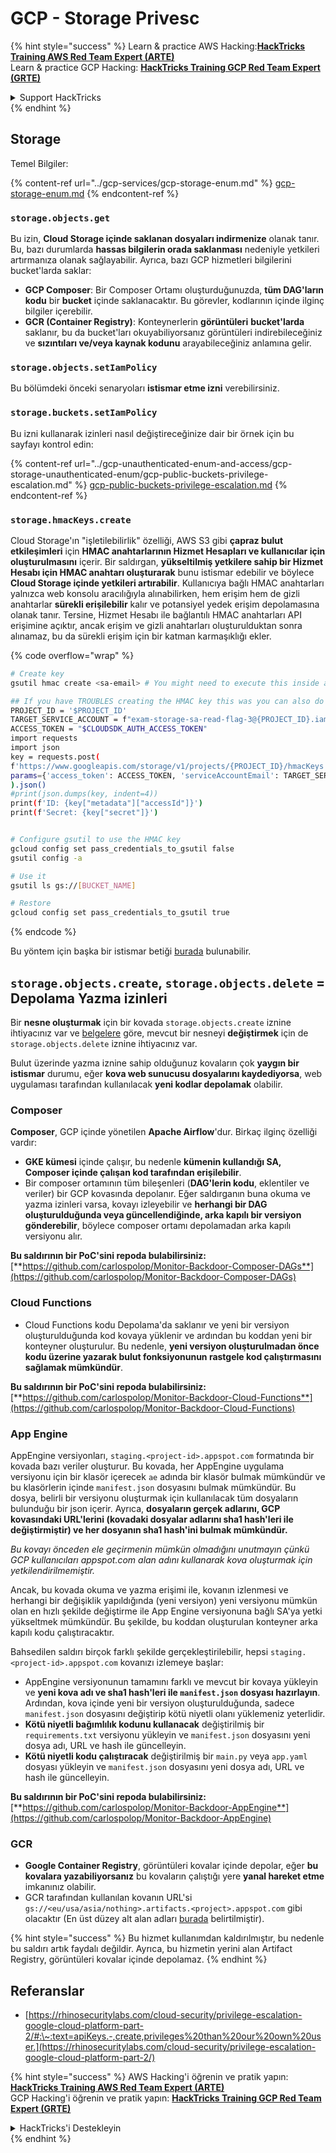 # GCP - Storage Privesc

{% hint style="success" %}
Learn & practice AWS Hacking:<img src="../../../.gitbook/assets/image (1) (1) (1) (1).png" alt="" data-size="line">[**HackTricks Training AWS Red Team Expert (ARTE)**](https://training.hacktricks.xyz/courses/arte)<img src="../../../.gitbook/assets/image (1) (1) (1) (1).png" alt="" data-size="line">\
Learn & practice GCP Hacking: <img src="../../../.gitbook/assets/image (2) (1).png" alt="" data-size="line">[**HackTricks Training GCP Red Team Expert (GRTE)**<img src="../../../.gitbook/assets/image (2) (1).png" alt="" data-size="line">](https://training.hacktricks.xyz/courses/grte)

<details>

<summary>Support HackTricks</summary>

* Check the [**subscription plans**](https://github.com/sponsors/carlospolop)!
* **Join the** 💬 [**Discord group**](https://discord.gg/hRep4RUj7f) or the [**telegram group**](https://t.me/peass) or **follow** us on **Twitter** 🐦 [**@hacktricks\_live**](https://twitter.com/hacktricks_live)**.**
* **Share hacking tricks by submitting PRs to the** [**HackTricks**](https://github.com/carlospolop/hacktricks) and [**HackTricks Cloud**](https://github.com/carlospolop/hacktricks-cloud) github repos.

</details>
{% endhint %}

## Storage

Temel Bilgiler:

{% content-ref url="../gcp-services/gcp-storage-enum.md" %}
[gcp-storage-enum.md](../gcp-services/gcp-storage-enum.md)
{% endcontent-ref %}

### `storage.objects.get`

Bu izin, **Cloud Storage içinde saklanan dosyaları indirmenize** olanak tanır. Bu, bazı durumlarda **hassas bilgilerin orada saklanması** nedeniyle yetkileri artırmanıza olanak sağlayabilir. Ayrıca, bazı GCP hizmetleri bilgilerini bucket'larda saklar:

* **GCP Composer**: Bir Composer Ortamı oluşturduğunuzda, **tüm DAG'ların kodu** bir **bucket** içinde saklanacaktır. Bu görevler, kodlarının içinde ilginç bilgiler içerebilir.
* **GCR (Container Registry)**: Konteynerlerin **görüntüleri** **bucket'larda** saklanır, bu da bucket'ları okuyabiliyorsanız görüntüleri indirebileceğiniz ve **sızıntıları ve/veya kaynak kodunu** arayabileceğiniz anlamına gelir.

### `storage.objects.setIamPolicy`

Bu bölümdeki önceki senaryoları **istismar etme izni** verebilirsiniz.

### **`storage.buckets.setIamPolicy`**

Bu izni kullanarak izinleri nasıl değiştireceğinize dair bir örnek için bu sayfayı kontrol edin:

{% content-ref url="../gcp-unauthenticated-enum-and-access/gcp-storage-unauthenticated-enum/gcp-public-buckets-privilege-escalation.md" %}
[gcp-public-buckets-privilege-escalation.md](../gcp-unauthenticated-enum-and-access/gcp-storage-unauthenticated-enum/gcp-public-buckets-privilege-escalation.md)
{% endcontent-ref %}

### `storage.hmacKeys.create`

Cloud Storage'ın "işletilebilirlik" özelliği, AWS S3 gibi **çapraz bulut etkileşimleri** için **HMAC anahtarlarının Hizmet Hesapları ve kullanıcılar için oluşturulmasını** içerir. Bir saldırgan, **yükseltilmiş yetkilere sahip bir Hizmet Hesabı için HMAC anahtarı oluşturarak** bunu istismar edebilir ve böylece **Cloud Storage içinde yetkileri artırabilir**. Kullanıcıya bağlı HMAC anahtarları yalnızca web konsolu aracılığıyla alınabilirken, hem erişim hem de gizli anahtarlar **sürekli erişilebilir** kalır ve potansiyel yedek erişim depolamasına olanak tanır. Tersine, Hizmet Hesabı ile bağlantılı HMAC anahtarları API erişimine açıktır, ancak erişim ve gizli anahtarları oluşturulduktan sonra alınamaz, bu da sürekli erişim için bir katman karmaşıklığı ekler.

{% code overflow="wrap" %}
```bash
# Create key
gsutil hmac create <sa-email> # You might need to execute this inside a VM instance

## If you have TROUBLES creating the HMAC key this was you can also do it contacting the API directly:
PROJECT_ID = '$PROJECT_ID'
TARGET_SERVICE_ACCOUNT = f"exam-storage-sa-read-flag-3@{PROJECT_ID}.iam.gserviceaccount.com"
ACCESS_TOKEN = "$CLOUDSDK_AUTH_ACCESS_TOKEN"
import requests
import json
key = requests.post(
f'https://www.googleapis.com/storage/v1/projects/{PROJECT_ID}/hmacKeys',
params={'access_token': ACCESS_TOKEN, 'serviceAccountEmail': TARGET_SERVICE_ACCOUNT}
).json()
#print(json.dumps(key, indent=4))
print(f'ID: {key["metadata"]["accessId"]}')
print(f'Secret: {key["secret"]}')


# Configure gsutil to use the HMAC key
gcloud config set pass_credentials_to_gsutil false
gsutil config -a

# Use it
gsutil ls gs://[BUCKET_NAME]

# Restore
gcloud config set pass_credentials_to_gsutil true
```
{% endcode %}

Bu yöntem için başka bir istismar betiği [burada](https://github.com/RhinoSecurityLabs/GCP-IAM-Privilege-Escalation/blob/master/ExploitScripts/storage.hmacKeys.create.py) bulunabilir.

## `storage.objects.create`, `storage.objects.delete` = Depolama Yazma izinleri

Bir **nesne oluşturmak** için bir kovada `storage.objects.create` iznine ihtiyacınız var ve [belgelere](https://cloud.google.com/storage/docs/access-control/iam-permissions#object_permissions) göre, mevcut bir nesneyi **değiştirmek** için de `storage.objects.delete` iznine ihtiyacınız var.

Bulut üzerinde yazma iznine sahip olduğunuz kovaların çok **yaygın bir istismar** durumu, eğer **kova web sunucusu dosyalarını kaydediyorsa**, web uygulaması tarafından kullanılacak **yeni kodlar depolamak** olabilir.

### Composer

**Composer**, GCP içinde yönetilen **Apache Airflow**'dur. Birkaç ilginç özelliği vardır:

* **GKE kümesi** içinde çalışır, bu nedenle **kümenin kullandığı SA, Composer içinde çalışan kod tarafından erişilebilir**.
* Bir composer ortamının tüm bileşenleri (**DAG'lerin kodu**, eklentiler ve veriler) bir GCP kovasında depolanır. Eğer saldırganın buna okuma ve yazma izinleri varsa, kovayı izleyebilir ve **herhangi bir DAG oluşturulduğunda veya güncellendiğinde, arka kapılı bir versiyon gönderebilir**, böylece composer ortamı depolamadan arka kapılı versiyonu alır.

**Bu saldırının bir PoC'sini repoda bulabilirsiniz:** [**https://github.com/carlospolop/Monitor-Backdoor-Composer-DAGs**](https://github.com/carlospolop/Monitor-Backdoor-Composer-DAGs)

### Cloud Functions

* Cloud Functions kodu Depolama'da saklanır ve yeni bir versiyon oluşturulduğunda kod kovaya yüklenir ve ardından bu koddan yeni bir konteyner oluşturulur. Bu nedenle, **yeni versiyon oluşturulmadan önce kodu üzerine yazarak bulut fonksiyonunun rastgele kod çalıştırmasını sağlamak mümkündür**.

**Bu saldırının bir PoC'sini repoda bulabilirsiniz:** [**https://github.com/carlospolop/Monitor-Backdoor-Cloud-Functions**](https://github.com/carlospolop/Monitor-Backdoor-Cloud-Functions)

### App Engine

AppEngine versiyonları, `staging.<project-id>.appspot.com` formatında bir kovada bazı veriler oluşturur. Bu kovada, her AppEngine uygulama versiyonu için bir klasör içerecek `ae` adında bir klasör bulmak mümkündür ve bu klasörlerin içinde `manifest.json` dosyasını bulmak mümkündür. Bu dosya, belirli bir versiyonu oluşturmak için kullanılacak tüm dosyaların bulunduğu bir json içerir. Ayrıca, **dosyaların gerçek adlarını, GCP kovasındaki URL'lerini (kovadaki dosyalar adlarını sha1 hash'leri ile değiştirmiştir) ve her dosyanın sha1 hash'ini bulmak mümkündür.**

_Bu kovayı önceden ele geçirmenin mümkün olmadığını unutmayın çünkü GCP kullanıcıları appspot.com alan adını kullanarak kova oluşturmak için yetkilendirilmemiştir._

Ancak, bu kovada okuma ve yazma erişimi ile, kovanın izlenmesi ve herhangi bir değişiklik yapıldığında (yeni versiyon) yeni versiyonu mümkün olan en hızlı şekilde değiştirme ile App Engine versiyonuna bağlı SA'ya yetki yükseltmek mümkündür. Bu şekilde, bu koddan oluşturulan konteyner arka kapılı kodu çalıştıracaktır.

Bahsedilen saldırı birçok farklı şekilde gerçekleştirilebilir, hepsi `staging.<project-id>.appspot.com` kovanızı izlemeye başlar:

* AppEngine versiyonunun tamamını farklı ve mevcut bir kovaya yükleyin ve **yeni kova adı ve sha1 hash'leri ile `manifest.json` dosyası hazırlayın**. Ardından, kova içinde yeni bir versiyon oluşturulduğunda, sadece `manifest.json` dosyasını değiştirip kötü niyetli olanı yüklemeniz yeterlidir.
* **Kötü niyetli bağımlılık kodunu kullanacak** değiştirilmiş bir `requirements.txt` versiyonu yükleyin ve `manifest.json` dosyasını yeni dosya adı, URL ve hash ile güncelleyin.
* **Kötü niyetli kodu çalıştıracak** değiştirilmiş bir `main.py` veya `app.yaml` dosyası yükleyin ve `manifest.json` dosyasını yeni dosya adı, URL ve hash ile güncelleyin.

**Bu saldırının bir PoC'sini repoda bulabilirsiniz:** [**https://github.com/carlospolop/Monitor-Backdoor-AppEngine**](https://github.com/carlospolop/Monitor-Backdoor-AppEngine)

### GCR

* **Google Container Registry**, görüntüleri kovalar içinde depolar, eğer **bu kovalara yazabiliyorsanız** bu kovaların çalıştığı yere **yanal hareket etme** imkanınız olabilir.
* GCR tarafından kullanılan kovanın URL'si `gs://<eu/usa/asia/nothing>.artifacts.<project>.appspot.com` gibi olacaktır (En üst düzey alt alan adları [burada](https://cloud.google.com/container-registry/docs/pushing-and-pulling) belirtilmiştir).

{% hint style="success" %}
Bu hizmet kullanımdan kaldırılmıştır, bu nedenle bu saldırı artık faydalı değildir. Ayrıca, bu hizmetin yerini alan Artifact Registry, görüntüleri kovalar içinde depolamaz.
{% endhint %}

## **Referanslar**

* [https://rhinosecuritylabs.com/cloud-security/privilege-escalation-google-cloud-platform-part-2/#:\~:text=apiKeys.-,create,privileges%20than%20our%20own%20user.](https://rhinosecuritylabs.com/cloud-security/privilege-escalation-google-cloud-platform-part-2/)

{% hint style="success" %}
AWS Hacking'i öğrenin ve pratik yapın:<img src="../../../.gitbook/assets/image (1) (1) (1) (1).png" alt="" data-size="line">[**HackTricks Training AWS Red Team Expert (ARTE)**](https://training.hacktricks.xyz/courses/arte)<img src="../../../.gitbook/assets/image (1) (1) (1) (1).png" alt="" data-size="line">\
GCP Hacking'i öğrenin ve pratik yapın: <img src="../../../.gitbook/assets/image (2) (1).png" alt="" data-size="line">[**HackTricks Training GCP Red Team Expert (GRTE)**<img src="../../../.gitbook/assets/image (2) (1).png" alt="" data-size="line">](https://training.hacktricks.xyz/courses/grte)

<details>

<summary>HackTricks'i Destekleyin</summary>

* [**abonelik planlarını**](https://github.com/sponsors/carlospolop) kontrol edin!
* **💬 [**Discord grubuna**](https://discord.gg/hRep4RUj7f) veya [**telegram grubuna**](https://t.me/peass) katılın ya da **Twitter'da** 🐦 [**@hacktricks\_live**](https://twitter.com/hacktricks_live)**'i takip edin.**
* **HackTricks** ve [**HackTricks Cloud**](https://github.com/carlospolop/hacktricks-cloud) github reposuna PR göndererek hacking ipuçlarını paylaşın.

</details>
{% endhint %}
